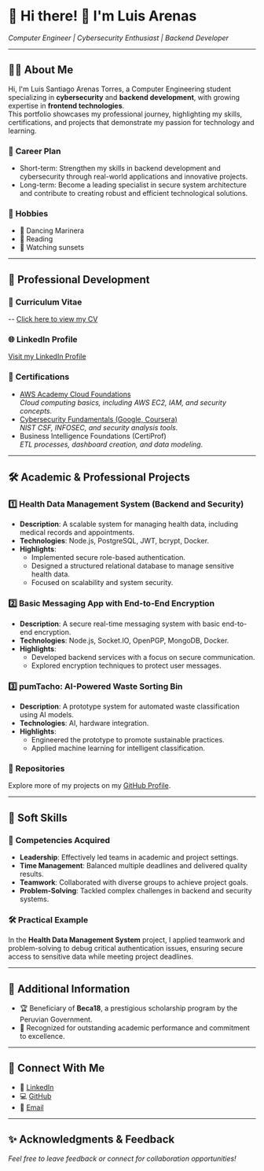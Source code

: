 # 🌟 **Hi there! 👋 I'm Luis Arenas**  
*Computer Engineer | Cybersecurity Enthusiast | Backend Developer*

---

## 🧑‍💼 **About Me**
Hi, I'm Luis Santiago Arenas Torres, a Computer Engineering student specializing in **cybersecurity** and **backend development**, with growing expertise in **frontend technologies**.  
This portfolio showcases my professional journey, highlighting my skills, certifications, and projects that demonstrate my passion for technology and learning.  

### 🎯 **Career Plan**
- Short-term: Strengthen my skills in backend development and cybersecurity through real-world applications and innovative projects.  
- Long-term: Become a leading specialist in secure system architecture and contribute to creating robust and efficient technological solutions.

### 🌈 **Hobbies**
- 💃 Dancing Marinera  
- 📖 Reading  
- 🌅 Watching sunsets  

---

## 💼 **Professional Development**

### 📝 **Curriculum Vitae**  
-- [Click here to view my CV](https://github.com/seia100/portfolio/blob/main/CV.pdf)  


### 🌐 **LinkedIn Profile**  
[Visit my LinkedIn Profile](https://www.linkedin.com/in/luis-arenas-52a513260)  

### 📜 **Certifications**  
- [AWS Academy Cloud Foundations](https://www.credly.com/badges/82724620-1c67-4d36-afcd-85be011ff8fa/public_url)  
  *Cloud computing basics, including AWS EC2, IAM, and security concepts.*  
- [Cybersecurity Fundamentals (Google, Coursera)](https://coursera.org/share/7b55e906a0c9d43745f32eb66c87b708)  
  *NIST CSF, INFOSEC, and security analysis tools.*  
- Business Intelligence Foundations (CertiProf)  
  *ETL processes, dashboard creation, and data modeling.*

---

## 🛠️ **Academic & Professional Projects**

### 1️⃣ **Health Data Management System (Backend and Security)**  
- **Description**: A scalable system for managing health data, including medical records and appointments.  
- **Technologies**: Node.js, PostgreSQL, JWT, bcrypt, Docker.  
- **Highlights**:  
  - Implemented secure role-based authentication.  
  - Designed a structured relational database to manage sensitive health data.  
  - Focused on scalability and system security.

### 2️⃣ **Basic Messaging App with End-to-End Encryption**  
- **Description**: A secure real-time messaging system with basic end-to-end encryption.  
- **Technologies**: Node.js, Socket.IO, OpenPGP, MongoDB, Docker.  
- **Highlights**:  
  - Developed backend services with a focus on secure communication.  
  - Explored encryption techniques to protect user messages.  

### 3️⃣ **pumTacho: AI-Powered Waste Sorting Bin**  
- **Description**: A prototype system for automated waste classification using AI models.  
- **Technologies**: AI, hardware integration.  
- **Highlights**:  
  - Engineered the prototype to promote sustainable practices.  
  - Applied machine learning for intelligent classification.  

### 📂 **Repositories**  
Explore more of my projects on my [GitHub Profile](https://github.com/seia100).

---

## 🤝 **Soft Skills**

### 🌟 **Competencies Acquired**
- **Leadership**: Effectively led teams in academic and project settings.  
- **Time Management**: Balanced multiple deadlines and delivered quality results.  
- **Teamwork**: Collaborated with diverse groups to achieve project goals.  
- **Problem-Solving**: Tackled complex challenges in backend and security systems.  

### 🛠️ **Practical Example**
In the **Health Data Management System** project, I applied teamwork and problem-solving to debug critical authentication issues, ensuring secure access to sensitive data while meeting project deadlines.

---

## 📎 **Additional Information**
- 🏆 Beneficiary of **Beca18**, a prestigious scholarship program by the Peruvian Government.  
- 🌟 Recognized for outstanding academic performance and commitment to excellence.  

---

## 📢 **Connect With Me**  
- 💼 [LinkedIn](https://www.linkedin.com/in/luis-arenas-52a513260)  
- 💻 [GitHub](https://github.com/seia100)  
- 📧 [Email](mailto:luiss.arenast@gmail.com)

---

## ✨ **Acknowledgments & Feedback**  
*Feel free to leave feedback or connect for collaboration opportunities!*  
